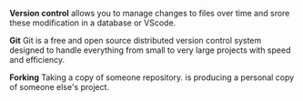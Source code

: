 **Version control** allows you to manage changes to files over time and srore these modification in a database or VScode.

**Git**  Git is a free and open source distributed version control system designed to handle everything from small to very large projects with speed and efficiency.

**Forking**  Taking a copy of someone repository. is producing a personal copy of someone else's project.

